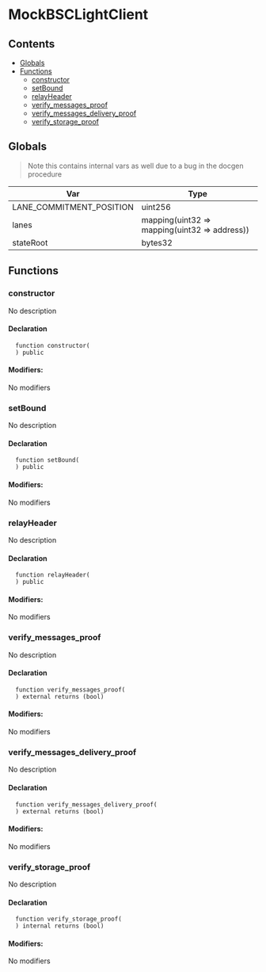 # MockBSCLightClient





## Contents
<!-- START doctoc generated TOC please keep comment here to allow auto update -->
<!-- DON'T EDIT THIS SECTION, INSTEAD RE-RUN doctoc TO UPDATE -->

- [Globals](#globals)
- [Functions](#functions)
  - [constructor](#constructor)
  - [setBound](#setbound)
  - [relayHeader](#relayheader)
  - [verify_messages_proof](#verify_messages_proof)
  - [verify_messages_delivery_proof](#verify_messages_delivery_proof)
  - [verify_storage_proof](#verify_storage_proof)

<!-- END doctoc generated TOC please keep comment here to allow auto update -->

## Globals

> Note this contains internal vars as well due to a bug in the docgen procedure

| Var | Type |
| --- | --- |
| LANE_COMMITMENT_POSITION | uint256 |
| lanes | mapping(uint32 => mapping(uint32 => address)) |
| stateRoot | bytes32 |



## Functions

### constructor
No description


#### Declaration
```solidity
  function constructor(
  ) public
```

#### Modifiers:
No modifiers



### setBound
No description


#### Declaration
```solidity
  function setBound(
  ) public
```

#### Modifiers:
No modifiers



### relayHeader
No description


#### Declaration
```solidity
  function relayHeader(
  ) public
```

#### Modifiers:
No modifiers



### verify_messages_proof
No description


#### Declaration
```solidity
  function verify_messages_proof(
  ) external returns (bool)
```

#### Modifiers:
No modifiers



### verify_messages_delivery_proof
No description


#### Declaration
```solidity
  function verify_messages_delivery_proof(
  ) external returns (bool)
```

#### Modifiers:
No modifiers



### verify_storage_proof
No description


#### Declaration
```solidity
  function verify_storage_proof(
  ) internal returns (bool)
```

#### Modifiers:
No modifiers






